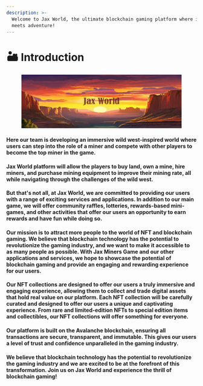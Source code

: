 ```yaml
---
description: >-
  Welcome to Jax World, the ultimate blockchain gaming platform where innovation
  meets adventure!
---
```


# 🏜 Introduction

<figure><img src=".gitbook/assets/Asset 3.png" alt=""><figcaption></figcaption></figure>

#### Here our team is developing an immersive wild west-inspired world where users can step into the role of a miner and compete with other players to become the top miner in the game.

#### Jax World platform will allow the players to buy land, own a mine, hire miners, and purchase mining equipment to improve their mining rate, all while navigating through the challenges of the wild west.&#x20;

#### But that's not all, at Jax World, we are committed to providing our users with a range of exciting services and applications. In addition to our main game, we will offer community raffles, lotteries, rewards-based mini-games, and other activities that offer our users an opportunity to earn rewards and have fun while doing so.

#### Our mission is to attract more people to the world of NFT and blockchain gaming. We believe that blockchain technology has the potential to revolutionize the gaming industry, and we want to make it accessible to as many people as possible. With Jax Miners Game and our other applications and services, we hope to showcase the potential of blockchain gaming and provide an engaging and rewarding experience for our users.

#### Our NFT collections are designed to offer our users a truly immersive and engaging experience, allowing them to collect and trade digital assets that hold real value on our platform. Each NFT collection will be carefully curated and designed to offer our users a unique and captivating experience. From rare and limited-edition NFTs to special edition items and collectibles, our NFT collections will offer something for everyone.

#### Our platform is built on the Avalanche blockchain, ensuring all transactions are secure, transparent, and immutable. This gives our users a level of trust and confidence unparalleled in the gaming industry.

#### We believe that blockchain technology has the potential to revolutionize the gaming industry and we are excited to be at the forefront of this transformation. Join us on Jax World and experience the thrill of blockchain gaming!

